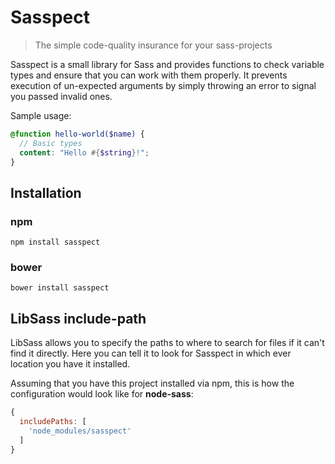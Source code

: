 # Sasspect
> The simple code-quality insurance for your sass-projects

Sasspect is a small library for Sass and provides functions to check variable types and ensure that you can work with them properly. It prevents execution of un-expected arguments by simply throwing an error to signal you passed invalid ones.

Sample usage:
```scss
@function hello-world($name) {
  // Basic types
  content: "Hello #{$string}!";
}
```

## Installation

### npm
```
npm install sasspect
```

### bower
```
bower install sasspect
```

## LibSass include-path
LibSass allows you to specify the paths to where to search for files if it can't find it directly. Here you can tell it to look for Sasspect in which ever location you have it installed.

Assuming that you have this project installed via npm, this is how the configuration would look like for __node-sass__:

```javascript
{
  includePaths: [
    'node_modules/sasspect'
  ]
}
```